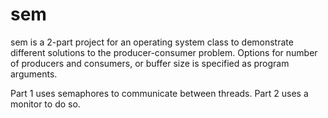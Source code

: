 # sem

sem is a 2-part project for an operating system class to demonstrate different solutions to the producer-consumer problem. Options for number of producers and consumers, or buffer size is specified as program arguments.

Part 1 uses semaphores to communicate between threads. Part 2 uses a monitor to do so.